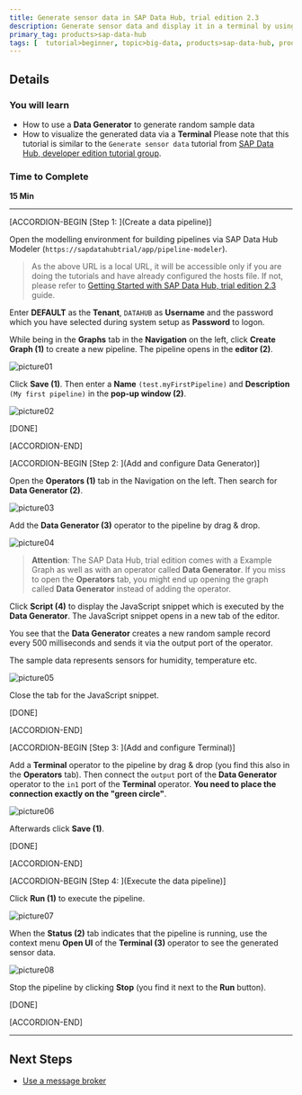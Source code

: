 ```yaml
---
title: Generate sensor data in SAP Data Hub, trial edition 2.3
description: Generate sensor data and display it in a terminal by using SAP Data Hub, trial edition 2.3.
primary_tag: products>sap-data-hub
tags: [  tutorial>beginner, topic>big-data, products>sap-data-hub, products>sap-vora  ]
---
```


## Details
### You will learn  
- How to use a **Data Generator** to generate random sample data
- How to visualize the generated data via a **Terminal**
Please note that this tutorial is similar to the `Generate sensor data` tutorial from [SAP Data Hub, developer edition tutorial group](https://www.sap.com/developer/groups/datahub-pipelines.html).

### Time to Complete
**15 Min**

---

[ACCORDION-BEGIN [Step 1: ](Create a data pipeline)]

Open the modelling environment for building pipelines via SAP Data Hub Modeler (`https://sapdatahubtrial/app/pipeline-modeler`).

>As the above URL is a local URL, it will be accessible only if you are doing the tutorials and have already configured the hosts file. If not, please refer to [Getting Started with SAP Data Hub, trial edition 2.3](https://caldocs.hana.ondemand.com/caldocs/help/Getting_Started_Data_Hub_23.pdf) guide.

Enter **DEFAULT** as the **Tenant**, `DATAHUB` as **Username** and the password which you have selected during system setup as **Password** to logon.

While being in the **Graphs** tab in the **Navigation** on the left, click **Create Graph (1)** to create a new pipeline. The pipeline opens in the **editor (2)**.

![picture01](datahub-trial-v2-pipelines-part01-1.png)

Click **Save (1)**. Then enter a **Name** `(test.myFirstPipeline)` and **Description** `(My first pipeline)` in the **pop-up window (2)**.

![picture02](datahub-trial-v2-pipelines-part01-2.png)

[DONE]

[ACCORDION-END]

[ACCORDION-BEGIN [Step 2: ](Add and configure Data Generator)]

Open the **Operators (1)** tab in the Navigation on the left. Then search for **Data Generator (2)**.

![picture03](datahub-trial-v2-pipelines-part01-3.png)

Add the **Data Generator (3)** operator to the pipeline by drag & drop.

![picture04](datahub-trial-v2-pipelines-part01-4.png)

>**Attention**: The SAP Data Hub, trial edition comes with a Example Graph as well as with an operator called **Data Generator**. If you miss to open the **Operators** tab, you might end up opening the graph called **Data Generator** instead of adding the operator.

Click **Script (4)** to display the JavaScript snippet which is executed by the **Data Generator**. The JavaScript snippet opens in a new tab of the editor.

You see that the **Data Generator** creates a new random sample record every 500 milliseconds and sends it via the output port of the operator.

The sample data represents sensors for humidity, temperature etc.

![picture05](datahub-trial-v2-pipelines-part01-5.png)

Close the tab for the JavaScript snippet.

[DONE]

[ACCORDION-END]


[ACCORDION-BEGIN [Step 3: ](Add and configure Terminal)]

Add a **Terminal** operator to the pipeline by drag & drop (you find this also in the **Operators** tab). Then connect the `output` port of the **Data Generator** operator to the `in1` port of the **Terminal** operator. **You need to place the connection exactly on the "green circle"**.

![picture06](datahub-trial-v2-pipelines-part01-6.png)

Afterwards click **Save (1)**.

[DONE]

[ACCORDION-END]

[ACCORDION-BEGIN [Step 4: ](Execute the data pipeline)]

Click **Run (1)** to execute the pipeline.

![picture07](datahub-trial-v2-pipelines-part01-7.png)

When the **Status (2)** tab indicates that the pipeline is running, use the context menu **Open UI** of the **Terminal (3)** operator to see the generated sensor data.

![picture08](datahub-trial-v2-pipelines-part01-8.png)

Stop the pipeline by clicking **Stop** (you find it next to the **Run** button).

[DONE]

[ACCORDION-END]

---

## Next Steps
 - [Use a message broker](https://developers.sap.com/germany/tutorials/datahub-trial-v2-pipelines-part02.html)
